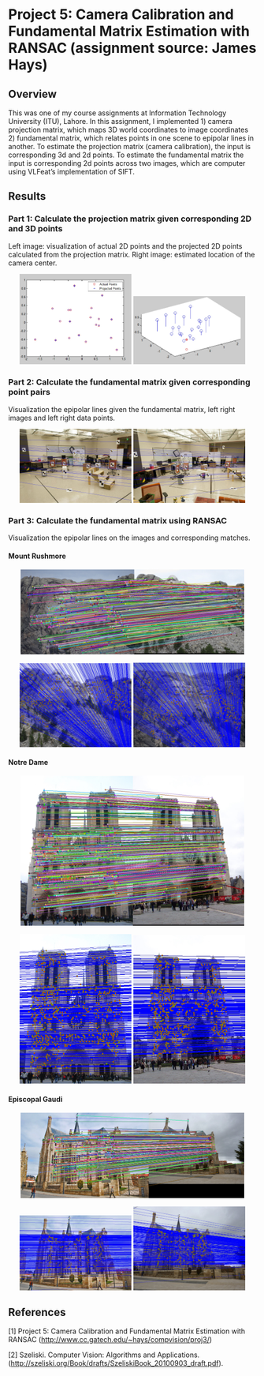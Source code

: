 #  Project 5: Camera Calibration and Fundamental Matrix Estimation with RANSAC (assignment source: James Hays)

## Overview
This was one of my course assignments at Information Technology University (ITU), Lahore. In this assignment, I implemented 1) camera projection matrix, which maps 3D world coordinates to image coordinates 2) fundamental matrix, which relates points in one scene to epipolar lines in another. To estimate the projection matrix (camera calibration), the input is corresponding 3d and 2d points. To estimate the fundamental matrix the input is corresponding 2d points across two images, which are computer using VLFeat’s implementation of SIFT.

## Results
### Part 1: Calculate the projection matrix given corresponding 2D and 3D points
Left image: visualization of actual 2D points and the projected 2D points calculated from the projection matrix.
Right image: estimated location of the camera center.

<p align="center">
<img src="https://github.com/alihassan1/mini_projects/blob/master/ransac_fundamental_matrix/results/eval_P_Matrix.jpg" width="45%"/>
<img src="https://github.com/alihassan1/mini_projects/blob/master/ransac_fundamental_matrix/results/eval_camera_center.jpg" width="45%"/>
</p>

### Part 2: Calculate the fundamental matrix given corresponding point pairs
 Visualization the epipolar lines given the fundamental matrix, left right images and left right data points.

<p align="center">
<img src="https://github.com/alihassan1/mini_projects/blob/master/ransac_fundamental_matrix/results/eval_part2a.jpg" width="45%"/>
<img src="https://github.com/alihassan1/mini_projects/blob/master/ransac_fundamental_matrix/results/eval_part2b.jpg" width="45%"/>
</p>

### Part 3: Calculate the fundamental matrix using RANSAC
Visualization the epipolar lines on the images and corresponding matches.

#### Mount Rushmore
<p align="center">
<img src="https://github.com/alihassan1/mini_projects/blob/master/ransac_fundamental_matrix/results/Mount_Rushmore_Inliers.jpg" width="90%"/>
</p>

<p align="center">
<img src="https://github.com/alihassan1/mini_projects/blob/master/ransac_fundamental_matrix/results/Mount_Rushmore_1.jpg" width="45%"/>
<img src="https://github.com/alihassan1/mini_projects/blob/master/ransac_fundamental_matrix/results/Mount_Rushmore_2.jpg" width="45%"/>
</p>

#### Notre Dame
<p align="center">
<img src="https://github.com/alihassan1/mini_projects/blob/master/ransac_fundamental_matrix/results/Notre_Dame_Inliers.jpg" width="90%"/>
</p>

<p align="center">
<img src="https://github.com/alihassan1/mini_projects/blob/master/ransac_fundamental_matrix/results/Notre_Dame_1.jpg" width="45%"/>
<img src="https://github.com/alihassan1/mini_projects/blob/master/ransac_fundamental_matrix/results/Notre_Dame_2.jpg" width="45%"/>
</p>

#### Episcopal Gaudi
<p align="center">
<img src="https://github.com/alihassan1/mini_projects/blob/master/ransac_fundamental_matrix/results/Episcopal-Gaudi-Inliers.jpg" width="90%"/>
</p>

<p align="center">
<img src="https://github.com/alihassan1/mini_projects/blob/master/ransac_fundamental_matrix/results/Episcopal-Gaudi_epipolar_lines_1.jpg" width="45%"/>
<img src="https://github.com/alihassan1/mini_projects/blob/master/ransac_fundamental_matrix/results/Episcopal-Gaudi_epipolar_lines_2.jpg" width="45%"/>
</p>

## References
[1] Project 5: Camera Calibration and Fundamental Matrix Estimation with RANSAC (http://www.cc.gatech.edu/~hays/compvision/proj3/)

[2] Szeliski. Computer Vision: Algorithms and Applications. (http://szeliski.org/Book/drafts/SzeliskiBook_20100903_draft.pdf).
